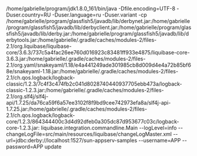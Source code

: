 /home/gabrielle/program/jdk1.8.0_161/bin/java -Dfile.encoding=UTF-8 -Duser.country=RU -Duser.language=ru -Duser.variant -cp /home/gabrielle/program/glassfish5/javadb/lib/derbynet.jar:/home/gabrielle/program/glassfish5/javadb/lib/derbyclient.jar:/home/gabrielle/program/glassfish5/javadb/lib/derby.jar:/home/gabrielle/program/glassfish5/javadb/lib/derbytools.jar:/home/gabrielle/.gradle/caches/modules-2/files-2.1/org.liquibase/liquibase-core/3.6.3/737c5a4fac26ee760d016923c83481ff933e4875/liquibase-core-3.6.3.jar:/home/gabrielle/.gradle/caches/modules-2/files-2.1/org.yaml/snakeyaml/1.18/e4a441249ade301985cb8d009d4e4a72b85bf68e/snakeyaml-1.18.jar:/home/gabrielle/.gradle/caches/modules-2/files-2.1/ch.qos.logback/logback-classic/1.2.3/7c4f3c474fb2c041d8028740440937705ebb473a/logback-classic-1.2.3.jar:/home/gabrielle/.gradle/caches/modules-2/files-2.1/org.slf4j/slf4j-api/1.7.25/da76ca59f6a57ee3102f8f9bd9cee742973efa8a/slf4j-api-1.7.25.jar:/home/gabrielle/.gradle/caches/modules-2/files-2.1/ch.qos.logback/logback-core/1.2.3/864344400c3d4d92dfeb0a305dc87d953677c03c/logback-core-1.2.3.jar: liquibase.integration.commandline.Main --logLevel=info --changeLogFile=src/main/resources/liquibase/changeLogMaster.xml --url=jdbc:derby://localhost:1527/sun-appserv-samples --username=APP --password=APP update